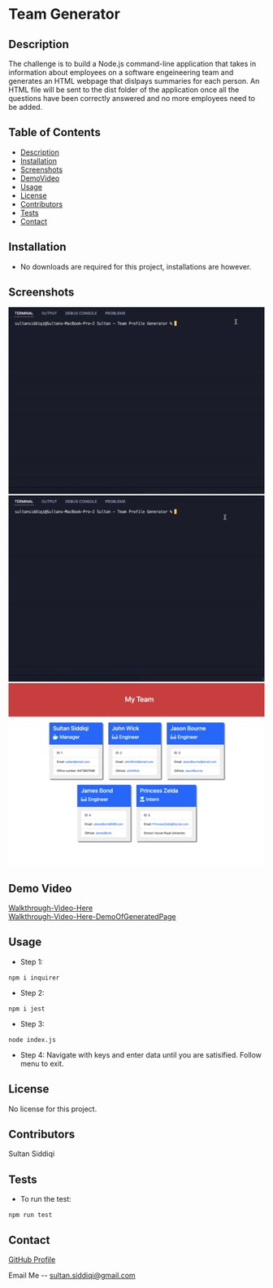 # Team Generator

## Description

The challenge is to build a Node.js command-line application that takes in information about employees on a software engeineering team and generates an HTML webpage that dislpays summaries for each person. An HTML file will be sent to the dist folder of the application once all the questions have been correctly answered and no more employees need to be added.

## Table of Contents

- [Description](#description)
- [Installation](#installation)
- [Screenshots](#screenshots)
- [DemoVideo](#demovideo)
- [Usage](#usage)
- [License](#license)
- [Contributors](#contributors)
- [Tests](#tests)
- [Contact](#contact)

## Installation

- No downloads are required for this project, installations are however.

## Screenshots

![TestVideo](/assets/Test.gif)
![ApplicationTest](/assets/Creation.gif)
![OutputShot](/assets/OutputShot.png)


## Demo Video

[Walkthrough-Video-Here](https://youtu.be/HES416IvBn8) <br>
[Walkthrough-Video-Here-DemoOfGeneratedPage](https://youtu.be/zOxwkePPdno)

## Usage

- Step 1:
```
npm i inquirer
```
- Step 2:
```
npm i jest
```
- Step 3:
```
node index.js
```
- Step 4: Navigate with keys and enter data until you are satisified. Follow menu to exit.

## License

No license for this project.

## Contributors

Sultan Siddiqi

## Tests
- To run the test:
```
npm run test
```

## Contact

[GitHub Profile](https://github.com/sultansiddiqi)

Email Me -- sultan.siddiqi@gmail.com